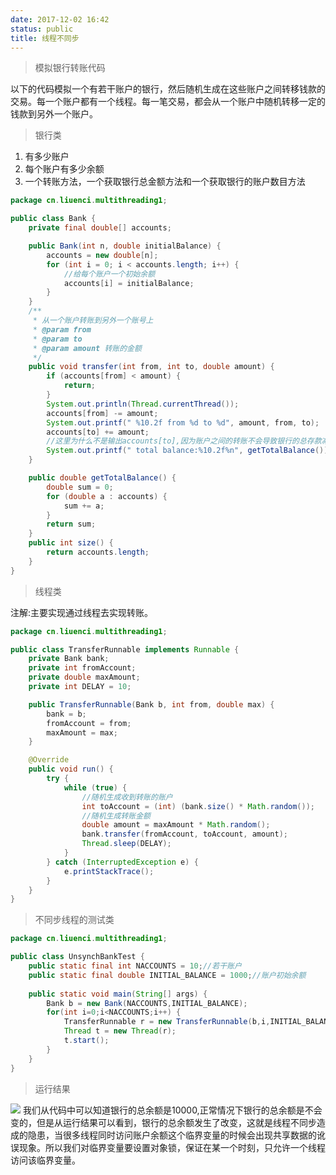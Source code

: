 ```yaml
---
date: 2017-12-02 16:42
status: public
title: 线程不同步
---
```


> 模拟银行转账代码

以下的代码模拟一个有若干账户的银行，然后随机生成在这些账户之间转移钱款的交易。每一个账户都有一个线程。每一笔交易，都会从一个账户中随机转移一定的钱款到另外一个账户。
> 银行类

1. 有多少账户
2. 每个账户有多少余额
3. 一个转账方法，一个获取银行总金额方法和一个获取银行的账户数目方法
```java
package cn.liuenci.multithreading1;

public class Bank {
	private final double[] accounts;

	public Bank(int n, double initialBalance) {
		accounts = new double[n];
		for (int i = 0; i < accounts.length; i++) {
			//给每个账户一个初始余额
			accounts[i] = initialBalance;
		}
	}
	/**
	 * 从一个账户转账到另外一个账号上
	 * @param from
	 * @param to
	 * @param amount 转账的金额
	 */
	public void transfer(int from, int to, double amount) {
		if (accounts[from] < amount) {
			return;
		}
		System.out.println(Thread.currentThread());
		accounts[from] -= amount;
		System.out.printf(" %10.2f from %d to %d", amount, from, to);
		accounts[to] += amount;
		//这里为什么不是输出accounts[to],因为账户之间的转账不会导致银行的总存款减少或增多,但是这段代码实际上会出现这种情况,所以容易辨识
		System.out.printf(" total balance:%10.2f%n", getTotalBalance());
	}

	public double getTotalBalance() {
		double sum = 0;
		for (double a : accounts) {
			sum += a;
		}
		return sum;
	}
	public int size() {
		return accounts.length;
	}
}
```
> 线程类

注解:主要实现通过线程去实现转账。
```java
package cn.liuenci.multithreading1;

public class TransferRunnable implements Runnable {
	private Bank bank;
	private int fromAccount;
	private double maxAmount;
	private int DELAY = 10;

	public TransferRunnable(Bank b, int from, double max) {
		bank = b;
		fromAccount = from;
		maxAmount = max;
	}

	@Override
	public void run() {
		try {
			while (true) {
				//随机生成收到转账的账户
				int toAccount = (int) (bank.size() * Math.random());
				//随机生成转账金额
				double amount = maxAmount * Math.random();
				bank.transfer(fromAccount, toAccount, amount);
				Thread.sleep(DELAY);
			}
		} catch (InterruptedException e) {
			e.printStackTrace();
		}
	}
}
```
> 不同步线程的测试类
```java
package cn.liuenci.multithreading1;

public class UnsynchBankTest {
	public static final int NACCOUNTS = 10;//若干账户
	public static final double INITIAL_BALANCE = 1000;//账户初始余额
	
	public static void main(String[] args) {
		Bank b = new Bank(NACCOUNTS,INITIAL_BALANCE);
		for(int i=0;i<NACCOUNTS;i++) {
			TransferRunnable r = new TransferRunnable(b,i,INITIAL_BALANCE);
			Thread t = new Thread(r);
			t.start();
		}
	}
}
```
>运行结果

![](http://ove4nglsb.bkt.clouddn.com/%E7%BA%BF%E7%A8%8B%E4%B8%8D%E5%90%8C%E6%AD%A5.png)
我们从代码中可以知道银行的总余额是10000,正常情况下银行的总余额是不会变的，但是从运行结果可以看到，银行的总余额发生了改变，这就是线程不同步造成的隐患，当很多线程同时访问账户余额这个临界变量的时候会出现共享数据的讹误现象。所以我们对临界变量要设置对象锁，保证在某一个时刻，只允许一个线程访问该临界变量。

